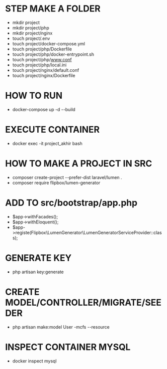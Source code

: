 # STEP MAKE A FOLDER
- mkdir project
- mkdir project/php
- mkdir project/nginx
- touch project/.env
- touch project/docker-compose.yml
- touch project/php/Dockerfile
- touch project/php/docker-entrypoint.sh
- touch project/php/www.conf
- touch project/php/local.ini
- touch project/nginx/default.conf
- touch project/nginx/Dockerfile

# HOW TO RUN
- docker-compose up -d --build

# EXECUTE CONTAINER
- docker exec -it project_akhir bash

# HOW TO MAKE A PROJECT IN SRC
- composer create-project --prefer-dist laravel/lumen .
- composer require flipbox/lumen-generator

# ADD TO src/bootstrap/app.php
- $app->withFacades();
- $app->withEloquent();
- $app->registe(Flipbox\LumenGenerator\LumenGeneratorServiceProvider::class);

# GENERATE KEY
- php artisan key:generate

# CREATE MODEL/CONTROLLER/MIGRATE/SEEDER
- php artisan make:model User -mcfs --resource

# INSPECT CONTAINER MYSQL
- docker inspect mysql

